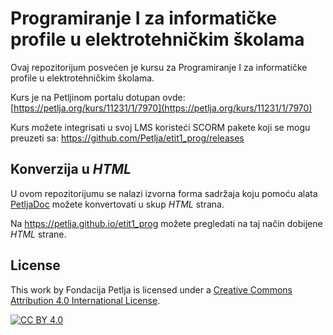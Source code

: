 # Programiranje I za informatičke profile u elektrotehničkim školama

Ovaj repozitorijum posvećen je kursu za Programiranje I za informatičke profile u elektrotehničkim školama. 

Kurs je na Petljinom portalu dotupan ovde: [https://petlja.org/kurs/11231/1/7970](https://petlja.org/kurs/11231/1/7970)

Kurs možete integrisati u svoj LMS koristeći SCORM pakete koji se mogu preuzeti sa: https://github.com/Petlja/etit1_prog/releases

## Konverzija u *HTML*

U ovom repozitorijumu se nalazi izvorna forma sadržaja koju pomoću alata [PetljaDoc](https://github.com/Petlja/PetljaDoc) možete konvertovati u skup *HTML* strana.

Na https://petlja.github.io/etit1_prog možete pregledati na taj način dobijene *HTML* strane.

## License

This work by Fondacija Petlja is licensed under a
[Creative Commons Attribution 4.0 International License][cc-by].

[![CC BY 4.0][cc-by-image]][cc-by]

[cc-by]: http://creativecommons.org/licenses/by/4.0/
[cc-by-image]: https://i.creativecommons.org/l/by/4.0/88x31.png

